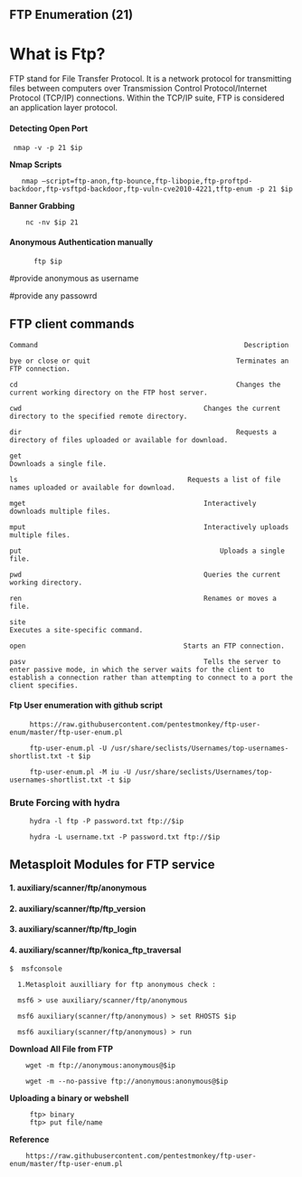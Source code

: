 FTP Enumeration (21)
------------------------------------------------------------------------------------------------------------------
# What is Ftp?

FTP stand for File Transfer Protocol. It is a network protocol for transmitting files between computers over Transmission Control Protocol/Internet Protocol (TCP/IP) connections. Within the TCP/IP suite, FTP is considered an application layer protocol.


#### Detecting Open Port
	
     nmap -v -p 21 $ip

**Nmap Scripts**

       nmap –script=ftp-anon,ftp-bounce,ftp-libopie,ftp-proftpd-backdoor,ftp-vsftpd-backdoor,ftp-vuln-cve2010-4221,tftp-enum -p 21 $ip

**Banner Grabbing**
	
        nc -nv $ip 21
 
#### Anonymous Authentication manually
````
      ftp $ip
````
#provide anonymous as username

#provide any passowrd
	
## FTP client commands

  
    Command 								    	          Description

	bye or close or quit						            Terminates an FTP connection.

	cd 							                            Changes the current working directory on the FTP host server.

	cwd									            Changes the current directory to the specified remote directory.

	dir							                            Requests a directory of files uploaded or available for download.
	
	get				                                                    Downloads a single file.

	ls										    Requests a list of file names uploaded or available for download.

	mget								            Interactively downloads multiple files.

	mput								            Interactively uploads multiple files.

	put								                    Uploads a single file.

	pwd									            Queries the current working directory.

	ren									            Renames or moves a file.
 
	site						                                   Executes a site-specific command.
	
	open									   Starts an FTP connection.

	pasv										    Tells the server to enter passive mode, in which the server waits for the client to establish a connection rather than attempting to connect to a port the client specifies.

#### Ftp User enumeration with github script

`````	
     https://raw.githubusercontent.com/pentestmonkey/ftp-user-enum/master/ftp-user-enum.pl
`````
         ftp-user-enum.pl -U /usr/share/seclists/Usernames/top-usernames-shortlist.txt -t $ip
`````	
     ftp-user-enum.pl -M iu -U /usr/share/seclists/Usernames/top-usernames-shortlist.txt -t $ip
`````
### Brute Forcing with hydra

	     hydra -l ftp -P password.txt ftp://$ip 
	
	     hydra -L username.txt -P password.txt ftp://$ip
	
## Metasploit Modules for FTP service

#### 1. auxiliary/scanner/ftp/anonymous
 #### 2. auxiliary/scanner/ftp/ftp_version
#### 3. auxiliary/scanner/ftp/ftp_login
#### 4. auxiliary/scanner/ftp/konica_ftp_traversal

	$  msfconsole
	
      1.Metasploit auxilliary for ftp anonymous check :

      msf6 > use auxiliary/scanner/ftp/anonymous

      msf6 auxiliary(scanner/ftp/anonymous) > set RHOSTS $ip

      msf6 auxiliary(scanner/ftp/anonymous) > run
      
  **Download All File from FTP**
    
        wget -m ftp://anonymous:anonymous@$ip
    
        wget -m --no-passive ftp://anonymous:anonymous@$ip
    
   **Uploading a binary or webshell**
      
         ftp> binary
         ftp> put file/name
      
   **Reference**
	
    	https://raw.githubusercontent.com/pentestmonkey/ftp-user-enum/master/ftp-user-enum.pl
